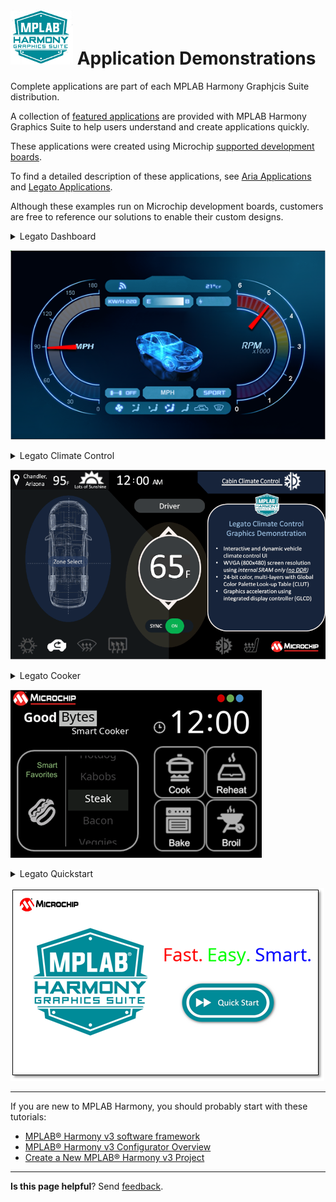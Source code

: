 # ![Microchip Technology](images/mhgs.png) Application Demonstrations

Complete applications are part of each MPLAB Harmony Graphjcis Suite distribution.

A collection of [featured applications](Feature-Applications) are provided with MPLAB Harmony Graphics Suite to help users understand and create applications quickly. 

These applications were created using Microchip [supported development boards](Supported-Development-Boards). 

To find a detailed description of these applications, see [Aria Applications](https://microchip-mplab-harmony.github.io/gfx/docs/aria/html/frames.html?frmname=topic&frmfile=00727.html) and [Legato Applications](https://microchip-mplab-harmony.github.io/gfx/docs/legato/html/pages.html).



Although these examples run on Microchip development boards, customers are free to reference our solutions to enable their custom designs.

<details><summary>Legato Dashboard</summary>
<p>
The legato_dashboard emulates an interactive, touch-enabled automotive dashboard GUI. It leverages Graphcis Canvas, a new technology exclusive to Legato Graphics Library to present smooth motion needle movement.
</p>
</details>

![Microchip Technology](images/wiki_legato_dashboard.png)
<details><summary>Legato Climate Control</summary>
<p>
The legato_climate_control application emulates an interactive, touch-enabled vehicle climate control GUI.  It demonstrates 24-bit color, multi-layer, WVGA resolution design using Global Color Palette Look-Up Table (CLUT), using the PIC32MZ DA with internal SRAM.
</p>
</details>

![Microchip Technology](images/wiki_legato_climate_control.png)

<details><summary>Legato Cooker</summary>
<p>
The legato_cooker application demonstrates the ability of the SAM D5x/E5x device family to support a practical applicance UI.
</p>
</details>

![Microchip Technology](images/wiki_legato_cooker.png)

<details><summary>Legato Quickstart</summary>
<p>
The legato_quickstart Demonstration provides a touch-enabled starting point for Legato graphics development.
</p>
</details>

![Microchip Technology](images/wiki_legato_quickstart.png)

***

If you are new to MPLAB Harmony, you should probably start with these tutorials:

* [MPLAB® Harmony v3 software framework](https://microchipdeveloper.com/harmony3:start) 
* [MPLAB® Harmony v3 Configurator Overview](https://microchipdeveloper.com/harmony3:mhc-overview)
* [Create a New MPLAB® Harmony v3 Project](https://microchipdeveloper.com/harmony3:new-proj)

***

**Is this page helpful**? Send [feedback](issues).
